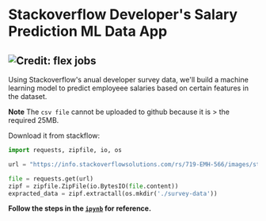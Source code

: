 # Stackoverflow Developer's Salary Prediction ML Data App

![Credit: flex jobs](https://fjwp.s3.amazonaws.com/blog/wp-content/uploads/2021/02/18095635/Salary-Range.png)
---

Using Stackoverflow's anual developer survey data, we'll build a machine learning model to predict employeee salaries based on certain features in the dataset.


**Note**
The `csv file` cannot be uploaded to github because it is > the required 25MB.

Download it from stackflow:

```python
import requests, zipfile, io, os

url = "https://info.stackoverflowsolutions.com/rs/719-EMH-566/images/stack-overflow-developer-survey-2021.zip"

file = requests.get(url)
zipf = zipfile.ZipFile(io.BytesIO(file.content))
expracted_data = zipf.extractall(os.mkdir('./survey-data'))
```

**Follow the steps in the [`ipynb`](https://colab.research.google.com/drive/14lMUZjURIOUcP4JLf1KX-UN5xNgCJoGU?usp=sharing) for reference.**
